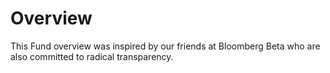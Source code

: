# Overview
This Fund overview was inspired by our friends at Bloomberg Beta who are also committed to radical transparency.
